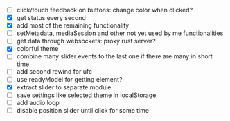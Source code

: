 - [ ] click/touch feedback on buttons: change color when clicked?
- [x] get status every second
- [x] add most of the remaining functionality
- [ ] setMetadata, mediaSession and other not yet used by me functionalities
- [ ] get data through websockets: proxy rust server?
- [x] colorful theme
- [ ] combine many slider events to the last one if there are many in short time
- [ ] add second rewind for ufc
- [ ] use readyModel for getting element?
- [x] extract slider to separate module
- [ ] save settings like selected theme in localStorage
- [ ] add audio loop
- [ ] disable position slider until click for some time
